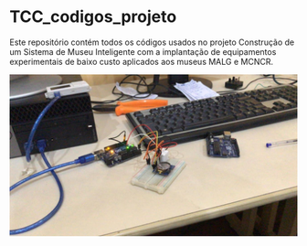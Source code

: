 # TCC_codigos_projeto
 Este repositório contém todos os códigos usados no projeto Construção de um Sistema de Museu Inteligente com a implantação de equipamentos experimentais de baixo custo aplicados aos museus MALG e MCNCR. 

![image](https://github.com/vlsantos-bit/TCC_codigos_projeto/blob/main/project.jpg)

